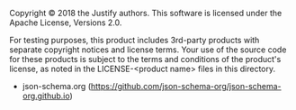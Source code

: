 Copyright &copy; 2018 the Justify authors.
This software is licensed under the Apache License, Versions 2.0.

For testing purposes, this product includes 3rd-party products with separate copyright notices and license terms. Your use of the source code for these products is subject to the terms and conditions of the product's license, as noted in the LICENSE-&lt;product name&gt; files in this directory.

* json-schema.org (https://github.com/json-schema-org/json-schema-org.github.io)
